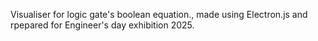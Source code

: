 Visualiser for logic gate's boolean equation., made using Electron.js and rpepared for Engineer's day exhibition 2025.
